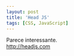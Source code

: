```yaml
---
layout: post
title: 'Head JS'
tags: [CSS, JavaScript]
---
```


Parece interessante.<br>
<http://headjs.com>
